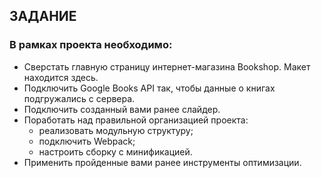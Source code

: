 ## ЗАДАНИЕ

### В рамках проекта  необходимо:

* Сверстать главную страницу интернет-магазина Bookshop. Макет находится здесь.
* Подключить Google Books API так, чтобы данные о книгах подгружались с сервера.
* Подключить созданный вами ранее слайдер.
* Поработать над правильной организацией проекта:
   - реализовать модульную структуру;
   - подключить Webpack;
   - настроить сборку с минификацией.
* Применить пройденные вами ранее инструменты оптимизации.

